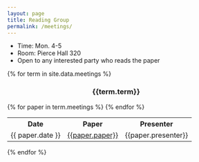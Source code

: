 ```yaml
---
layout: page
title: Reading Group
permalink: /meetings/
---
```



<ul>
<li>Time: Mon. 4-5</li>
<li>Room: Pierce Hall 320</li>
<li>Open to any interested party who reads the paper</li>
</ul>

{% for term in site.data.meetings %}
<div class ="row">

<div style="text-align:center">
<h3 > {{term.term}} </h3>
</div>
</div>



<table class="table table-striped table-hover">
<tr><th> Date</th> <th> Paper</th> <th>Presenter </th></tr>
{% for paper in term.meetings %}
<tr><td> {{ paper.date }}  </td> <td><a href="{{paper.cite}}"> {{paper.paper}}</a> </td><td> {{paper.presenter}} </td></tr>
{% endfor %}
</table>
{% endfor %}

<style>
#pubTable_filter{
    display:none;
}
</style>

<table id="pubTable" class="table table-hover"></table>
<script>
$(function(){
bibtexify("reading.bib", "pubTable", {"visualization":false});}
);
</script>



